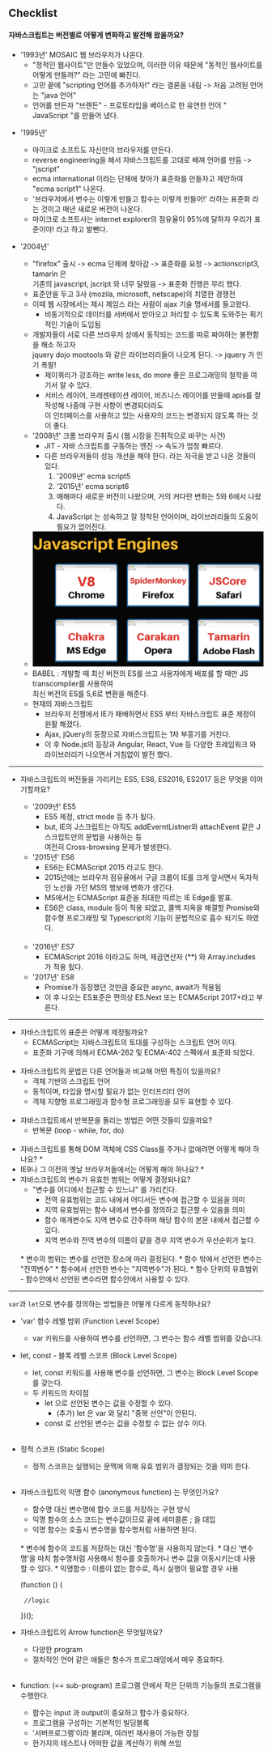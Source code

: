 
## Checklist
#### 자바스크립트는 버전별로 어떻게 변화하고 발전해 왔을까요?

+ '1993년' MOSAIC 웹 브라우저가 나온다.
  + "정적인 웹사이트"만 만들수 있었으며, 이러한 이유 때문에 "동적인 웹사이트를 어떻게 만들까?" 라는 고민에 빠진다.
  + 고민 끝에 "scripting 언어를 추가하자!" 라는 결론을 내림 -> 처음 고려된 언어는 "java 언어"
  + 언어를 만든자 "브랜든" - 프로토타입을 베이스로 한 유연한 언어 " JavaScript "를 만들어 냈다.


* '1995년'
  * 마이크로 소프트도 자신만의 브라우저를 만든다.
  * reverse engineering을 해서 자바스크립트를 고대로 배껴 언어를 만듬 -> "jscript"
  * ecma international 이라는 단체에 찾아가 표준화를 만들자고 제안하여 "ecma script1" 나온다.
  * '브라우저에서 변수는 이렇게 만들고 함수는 이렇게 만들어!' 라하는 표준화 라는 것이고 매년 새로운 버전이 나온다.
  * 마이크로 소프트사는 internet explorer의 점유율이 95%에 달하자 우리가 표준이야! 라고 하고 발뺀다.
    

* '2004년'
  * "firefox" 출시 -> ecma 단체에 찾아감 -> 표준화를 요청 -> actionscript3, tamarin 은 <br>
    기존의 javascript, jscript 와 너무 달랐음 -> 표준화 진행은 무리 했다.
  * 표준안을 두고 3사 (mozila, microsoft, netscape)의 치열한 경쟁전
  * 이때 웹 시장에서는 제시 제임스 라는 사람이 ajax 기술 명세서를 들고왔다.
    * 비동기적으로 데이터를 서버에서 받아오고 처리할 수 있도록 도와주는 획기적인 기술이 도입됨
  * 개발자들이 서로 다른 브라우저 상에서 동작되는 코드를 따로 짜야하는 불편함을 해소 하고자 <br>
    jquery dojo mootools 와 같은 라이브러리들이 나오게 된다. -> jquery 가 인기 폭팔!
    * 제이쿼리가 강조하는 write less, do more 좋은 프로그래밍의 철학을 여기서 알 수 있다.
    * 서비스 레이어, 프레젠테이션 레이어, 비즈니스 레이어를 만들때 apis를 잘 작성해 나중에 구현 사항이 변경되더라도<br>
      이 인터페이스를 사용하고 있는 사용자의 코드는 변경되지 않도록 하는 것이 좋다.
  * '2008년' 크롬 브라우저 출시 (웹 시장을 진취적으로 바꾸는 사건)
    * JIT - 자바 스크립트를 구동하는 엔진 -> 속도가 엄청 빠르다.
    * 다른 브라우저들이 성능 개선을 해야 한다. 라는 자극을 받고 나온 것들이 있다.
      1. '2009년' ecma script5
      2. '2015년' ecma script6
      3. 매해마다 새로운 버전이 나왔으며, 거의 커다란 변화는 5와 6에서 나왔다.
      4. JavaScript 는 성숙하고 잘 정착된 언어이며, 라이브러리들의 도움이 필요가 없어진다.
  * ![js](https://github.com/narupee/WebDevCurriculum/blob/master/Quest03/images/js.png?raw=true)
  * BABEL : 개발할 때 최신 버전의 ES를 쓰고 사용자에게 배포를 할 때만 JS transcomplier를 사용하여 <br>
    최신 버전의 ES를 5,6로 변환을 해준다.
    <br>
  * 현재의 자바스크립트
    * 브라우저 전쟁에서 IE가 패배하면서 ES5 부터 자바스크립트 표준 제정이 원활 해졌다.
    * Ajax, jQuery의 등장으로 자바스크립트는 1차 부흥기를 거친다.
    * 이 후 Node.js의 등장과 Angular, React, Vue 등 다양한 프레임워크 와 라이브러리가 나오면서 거침없이 발전 했다.
    

---

* 자바스크립트의 버전들을 가리키는 ES5, ES6, ES2016, ES2017 등은 무엇을 이야기할까요?

  * '2009년' ES5
    * ES5 제정, strict mode 등 추가 됬다.
    * but, IE의 J스크립트는 아직도 addEverntListner와 attachEvent 같은 J스크립트만의 문법을 사용하는 등<br>
      여전히 Cross-browsing 문제가 발생한다.
      <br>
  * '2015년' ES6
    * ES6는 ECMAScript 2015 라고도 한다.
    * 2015년에는 브라우저 점유율에서 구글 크롭이 IE를 크게 앞서면서 독자적인 노선을 가던 MS의 행보에 변화가 생긴다.
    * MS에서는 ECMAScript 표준을 최대한 따르는 IE Edge를 발표.
    * ES6은 class, module 등이 적용 되었고, 콜백 지옥을 해결할 Promise와 <br>함수형 프로그래밍 및 Typescript의 기능이 문법적으로 흡수 되기도 하였다.
    <br>
  * '2016년' ES7
    * ECMAScript 2016 이라고도 하며, 제곱연산자 (**) 와 Array.includes 가 적용 됬다.
      <br>
  * '2017년' ES8
    * Promise가 등장했던 것만큼 중요한 async, await가 적용됨
    * 이 후 나오는 ES표준은 편의상 ES.Next 또는 ECMAScript 2017+라고 부른다.
      <br>
---

  * 자바스크립트의 표준은 어떻게 제정될까요?
    * ECMAScript는 자바스크립트의 토대를 구성하는 스크립트 언어 이다.
    * 표준화 기구에 의해서 ECMA-262 및 ECMA-402 스펙에서 표준화 되었다.
    <br>
  * 자바스크립트의 문법은 다른 언어들과 비교해 어떤 특징이 있을까요?
    * 객체 기반의 스크립트 언어
    * 동적이며, 타입을 명시할 필요가 없는 인터프리터 언어
    * 객체 지향형 프로그래밍과 함수형 프로그래밍을 모두 표현할 수 있다.
    <br>
  * 자바스크립트에서 반복문을 돌리는 방법은 어떤 것들이 있을까요?
    * 반복문 (loop - while, for, do)
    <br>
  * 자바스크립트를 통해 DOM 객체에 CSS Class를 주거나 없애려면 어떻게 해야 하나요?
    *
    <br>
  * IE9나 그 이전의 옛날 브라우저들에서는 어떻게 해야 하나요?
    * 
    <br>
  * 자바스크립트의 변수가 유효한 범위는 어떻게 결정되나요?
    * "변수를 어디에서 접근할 수 있느냐" 를 가리킨다.
      * 전역 유효범위는 코드 내에서 어디서든 변수에 접근할 수 있음을 의미
      * 지역 유효범위는 함수 내에서 변수를 정의하고 접근할 수 있음을 의미
      * 함수 매개변수도 지역 변수로 간주하며 해당 함수의 본문 내에서 접근할 수 있다.
      * 지역 변수와 전역 변수의 이름이 같을 경우 지역 변수가 우선순위가 높다.
    <br>
    * 변수의 범위는 변수를 선언한 장소에 따라 결정된다.
    * 함수 밖에서 선언한 변수는 "전역변수"
    * 함수에서 선언한 변수는 "지역변수"가 된다.
    * 함수 단위의 유효범위 - 함수안에서 선언된 변수라면 함수안에서 사용할 수 있다.
    <br>
  
---
    
 `var`과 `let`으로 변수를 정의하는 방법들은 어떻게 다르게 동작하나요?
    
* 'var' 함수 레벨 범위 (Function Level Scope)
  * var 키워드를 사용하여 변수를 선언하면, 그 변수는 함수 레벨 범위를 갖습니다.
    <br>
* let, const - 블록 레벨 스코프 (Block Level Scope)
  * let, const 키워드를 사용해 변수를 선언하면, 그 변수는 Block Level Scope를 갖는다.
  * 두 키워드의 차이점
    * let 으로 선언된 변수는 값을 수정할 수 있다.
      * (추가) let 은 var 와 달리 "중복 선언"이 안된다.
    * const 로 선언된 변수는 값을 수정할 수 없는 상수 이다.
  <br>
* 정적 스코프 (Static Scope)
  * 정적 스코프는 실행되는 문맥에 의해 유효 범위가 결정되는 것을 의미 한다.
  <br>
* 자바스크립트의 익명 함수 (anonymous function) 는 무엇인가요?
  * 함수명 대신 변수명에 함수 코드를 저장하는 구현 방식
  * 익명 함수의 소스 코드는 변수값이므로 끝에 세미콜론 ; 을 대입
  * 익명 함수는 호출시 변수명을 함수명처럼 사용하면 된다.
  <br>
  * 변수에 함수의 코드를 저장하는 대신 '함수명'을 사용하지 않는다.
  * 대신 '변수명'을 마치 함수명처럼 사용해서 함수를 호출하거나 변수 값을 이동시키는데 사용 할 수 있다.
  * 익명함수 : 이름이 없는 함수로, 즉시 실행이 필요할 경우 사용
  
  
    (function () {
        
       //logic
        
    })();


* 자바스크립트의 Arrow function은 무엇일까요?
  * 다양한 program
  * 절차적인 언어 같은 애들은 함수가 프로그래밍에서 매우 중요하다.
  <br>
* function: (== sub-program) 프로그램 안에서 작은 단위의 기능들의 프로그램을 수행한다.
  * 함수는 input 과 output이 중요하고 함수가 중요하다.
  * 프로그램을 구성하는 기본적인 빌딩블록
  * '서버프로그램'이라 불리며, 여러번 재사용이 가능한 장점
  * 한가지의 테스트나 어떠한 값을 계산하기 위해 쓰임
  
